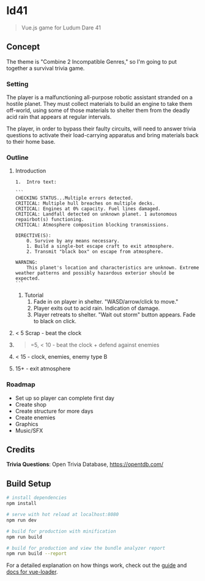# ld41

> Vue.js game for Ludum Dare 41

## Concept

The theme is "Combine 2 Incompatible Genres," so I'm going to put together a survival trivia game.

### Setting

The player is a malfunctioning all-purpose robotic assistant stranded on a hostile planet. They must collect materials to build an engine to take them off-world, using some of those materials to shelter them from the deadly acid rain that appears at regular intervals.

The player, in order to bypass their faulty circuits, will need to answer trivia questions to activate their load-carrying apparatus and bring materials back to their home base.

### Outline

1.  Introduction

        1.  Intro text:

        ```
        CHECKING STATUS...Multiple errors detected.
        CRITICAL: Multiple hull breaches on multiple decks.
        CRITICAL: Engines at 0% capacity. Fuel lines damaged.
        CRITICAL: Landfall detected on unknown planet. 1 autonomous repairbot(s) functioning.
        CRITICAL: Atmosphere composition blocking transmissions.

        DIRECTIVE(S):
            0. Survive by any means necessary.
            1. Build a single-bot escape craft to exit atmosphere.
            2. Transmit "black box" on escape from atmosphere.

        WARNING:
            This planet's location and characteristics are unknown. Extreme weather patterns and possibly hazardous exterior should be expected.
        ```

    1.  Tutorial
        1.  Fade in on player in shelter. "WASD/arrow/click to move."
        1.  Player exits out to acid rain. Indication of damage.
        1.  Player retreats to shelter. "Wait out storm" button appears. Fade to black on click.

1.  < 5 Scrap - beat the clock
1.  > =5, < 10 - beat the clock + defend against enemies
1.  < 15 - clock, enemies, enemy type B
1.  15+ - exit atmosphere

### Roadmap

*   Set up so player can complete first day
*   Create shop
*   Create structure for more days
*   Create enemies
*   Graphics
*   Music/SFX

## Credits

**Trivia Questions**: Open Trivia Database, https://opentdb.com/

## Build Setup

```bash
# install dependencies
npm install

# serve with hot reload at localhost:8080
npm run dev

# build for production with minification
npm run build

# build for production and view the bundle analyzer report
npm run build --report
```

For a detailed explanation on how things work, check out the [guide](http://vuejs-templates.github.io/webpack/) and [docs for vue-loader](http://vuejs.github.io/vue-loader).
